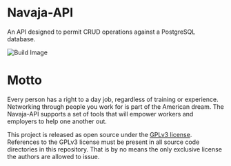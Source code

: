 # Navaja-API
An API designed to permit CRUD operations against a PostgreSQL database.

![Build Image](https://travis-ci.org/chaim1221/Navaja-API.svg)


# Motto
Every person has a right to a day job, regardless of training or experience. Networking through people you work for is part of the American dream. The Navaja-API supports a set of tools that will empower workers and employers to help one another out.

This project is released as open source under the [GPLv3 license]. References to the GPLv3 license must be present in all source code directories in this repository. That is by no means the only exclusive license the authors are allowed to issue.

  [GPLv3 license]: http://www.gnu.org/licenses/gpl-3.0.en.html
